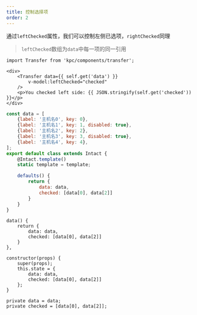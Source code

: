 ```yaml
---
title: 控制选择项
order: 2
---
```


通过`leftChecked`属性，我们可以控制左侧已选项，`rightChecked`同理

> `leftChecked`数组为`data`中每一项的同一引用

```vdt
import Transfer from 'kpc/components/transfer';

<div>
    <Transfer data={{ self.get('data') }} 
        v-model:leftChecked="checked"
    />
    <p>You checked left side: {{ JSON.stringify(self.get('checked')) }}</p>
</div>
```

```js
const data = [
    {label: '主机名0', key: 0},
    {label: '主机名1', key: 1, disabled: true},
    {label: '主机名2', key: 2},
    {label: '主机名3', key: 3, disabled: true},
    {label: '主机名4', key: 4},
];
export default class extends Intact {
    @Intact.template()
    static template = template;

    defaults() {
        return {
            data: data,
            checked: [data[0], data[2]]
        }
    }
}
```

```vue-data
data() {
    return {
        data: data,
        checked: [data[0], data[2]]
    }
},
```

```react-methods
constructor(props) {
    super(props);
    this.state = {
        data: data,
        checked: [data[0], data[2]]
    };
}
```

```angular-properties
private data = data;
private checked = [data[0], data[2]];
```
